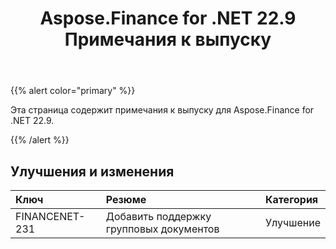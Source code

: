 ﻿---
title: Aspose.Finance for .NET 22.9 Примечания к выпуску
type: docs
weight: 18
url: /ru/net/aspose-finance-for-net-22-9-release-notes/
---
{{% alert color="primary" %}}

Эта страница содержит примечания к выпуску для Aspose.Finance for .NET 22.9.

{{% /alert %}}

## **Улучшения и изменения**

|**Ключ**|**Резюме**|**Категория**|
|:- |:- |:- |
|FINANCENET-231| Добавить поддержку групповых документов|Улучшение|
